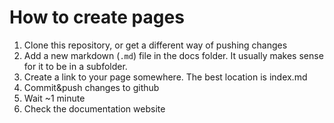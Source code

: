 # How to create pages

1. Clone this repository, or get a different way of pushing changes
2. Add a new markdown (`.md`) file in the docs folder. It usually makes sense for it to be in a subfolder.
3. Create a link to your page somewhere. The best location is index.md
4. Commit&push changes to github
5. Wait ~1 minute
6. Check the documentation website

